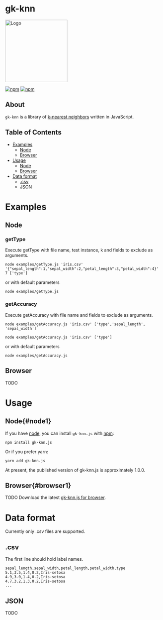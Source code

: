 
# gk-knn

<img src="" alt="Logo" width=200px/>

[![npm](https://img.shields.io/npm/dt/gk-knn.svg?style=flat-square)](https://npmjs.com/package/gk-knn.js) [![npm](https://img.shields.io/npm/v/gk-knn.svg?style=flat-square)](https://npmjs.com/package/gk-knn.js)


## About

`gk-knn` is a library of [k-nearest neighbors](https://en.wikipedia.org/wiki/K-nearest_neighbors_algorithm) written in JavaScript.


## Table of Contents

- [Examples](#examples)
    + [Node](#node)
    + [Browser](#browser)
- [Usage](#usage)
    + [Node](#node1)
    + [Browser](#browser1)
- [Data format](#data-format)
    + [.csv](#.csv)
    + [JSON](#json)

# Examples
## Node
### getType
Execute getType with file name, test instance, k and fields to exclude as arguments.

```
node examples/getType.js 'iris.csv' '{"sepal_length":1,"sepal_width":2,"petal_length":3,"petal_width":4}' 7 ['type']
```
or with default parameters
```
node examples/getType.js 
```

### getAccuracy
Execute getAccuracy with file name and fields to exclude as arguments.

```
node examples/getAccuracy.js 'iris.csv' ['type','sepal_length', 'sepal_width']
```

```
node examples/getAccuracy.js 'iris.csv' ['type']
```
or with default parameters
```
node examples/getAccuracy.js 
```

## Browser
TODO

# Usage
## Node{#node1}
If you have [node](http://nodejs.org/), you can install `gk-knn.js` with [npm](http://npmjs.org):

```
npm install gk-knn.js
```

Or if you prefer yarn:
```
yarn add gk-knn.js
```

At present, the published version of gk-knn.js is approximately 1.0.0.

## Browser{#browser1}
TODO
Download the latest [gk-knn.js for browser](). 


# Data format
Currently only .csv files are supported. 

## .csv
The first line should hold label names.
```
sepal_length,sepal_width,petal_length,petal_width,type
5.1,3.5,1.4,0.2,Iris-setosa
4.9,3.0,1.4,0.2,Iris-setosa
4.7,3.2,1.3,0.2,Iris-setosa
...
```

## JSON
TODO

